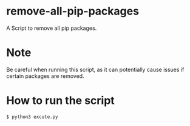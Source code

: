 # remove-all-pip-packages
A Script to remove all pip packages.

# Note
Be careful when running this script, as it can potentially cause issues if certain packages are removed.

# How to run the script
```sh
$ python3 excute.py
```

